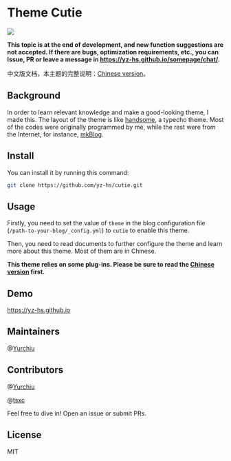 # Theme Cutie

![](https://cdn.jsdelivr.net/gh/yz-hs/PicGo/intro4.png)

**This topic is at the end of development, and new function suggestions are not accepted. If there are bugs, optimization requirements, etc., you can Issue, PR or leave a message in <https://yz-hs.github.io/somepage/chat/>.**

中文版文档，本主题的完整说明：[Chinese version](https://yz-hs.github.io/39e4c172e542/)。

## Background

In order to learn relevant knowledge and make a good-looking theme, I made this. The layout of the theme is like [handsome](https://www.ihewro.com/archives/489/), a typecho theme. Most of the codes were originally programmed by me, while the rest were from the Internet, for instance, [mkBlog](https://mkblog.cn/).

<!--more-->

## Install

You can install it by running this command:

```bash
git clone https://github.com/yz-hs/cutie.git
```

## Usage

Firstly, you need to set the value of `theme` in the blog configuration file (`/path-to-your-blog/_config.yml`) to `cutie` to enable this theme.

Then, you need to read documents to further configure the theme and learn more about this theme. Most of them are in Chinese.

**This theme relies on some plug-ins. Please be sure to read the [Chinese version](https://yz-hs.github.io/39e4c172e542/) first.**

## Demo

<https://yz-hs.github.io>

## Maintainers

@[Yurchiu](https://github.com/yz-hs)

## Contributors

@[Yurchiu](https://github.com/yz-hs)

@[tsxc](https://github.com/tsxc-github)

Feel free to dive in! Open an issue or submit PRs.

## License

MIT
